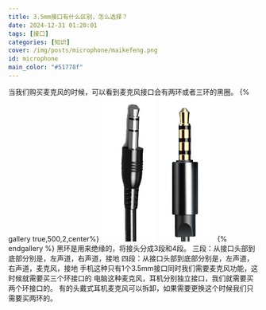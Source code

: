 ```yaml
---
title: 3.5mm接口有什么区别，怎么选择？
date: 2024-12-31 01:20:01
tags: [接口]
categories: [知识]
cover: /img/posts/microphone/maikefeng.png
id: microphone
main_color: "#51778f"
---
```

当我们购买麦克风的时候，可以看到麦克风接口会有两环或者三环的黑圈。
{% gallery true,500,2,center%}
![](/img/posts/microphone/microphone2.png)
![](/img/posts/microphone/microphone3.png)
{% endgallery %}
黑环是用来绝缘的，将接头分成3段和4段。
三段：从接口头部到底部分别是，左声道，右声道，接地
四段：从接口头部到底部分别是，左声道，右声道，麦克风，接地
手机这种只有1个3.5mm接口同时我们需要麦克风功能，这时候就需要买三个环接口的
电脑这种麦克风，耳机分别独立接口，我们就需要买两个环接口的。
有的头戴式耳机麦克风可以拆卸，如果需要更换这个时候我们只需要买两环的。

